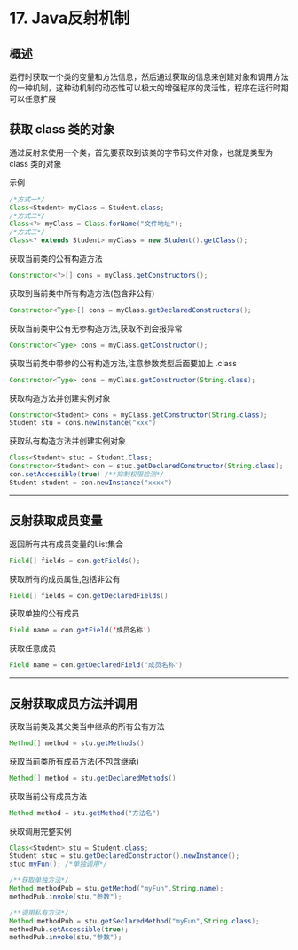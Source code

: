 # 17. Java反射机制

## 概述

运行时获取一个类的变量和方法信息，然后通过获取的信息来创建对象和调用方法的一种机制，这种动机制的动态性可以极大的增强程序的灵活性，程序在运行时期可以任意扩展

## 获取 class 类的对象

通过反射来使用一个类，首先要获取到该类的字节码文件对象，也就是类型为 class 类的对象

示例

```java
/*方式一*/
Class<Student> myClass = Student.class; 
/*方式二*/
Class<?> myClass = Class.forName("文件地址");
/*方式三*/
Class<? extends Student> myClass = new Student().getClass(); 
```

获取当前类的公有构造方法

```java
Constructor<?>[] cons = myClass.getConstructors();
```

获取到当前类中所有构造方法(包含非公有)

```java
Constructor<Type>[] cons = myClass.getDeclaredConstructors();
```

获取当前类中公有无参构造方法,获取不到会报异常

```java
Constructor<Type> cons = myClass.getConstructor();
```

获取当前类中带参的公有构造方法,注意参数类型后面要加上 .class

```java
Constructor<Type> cons = myClass.getConstructor(String.class);
```

获取构造方法并创建实例对象

```java
Constructor<Student> cons = myClass.getConstructor(String.class);
Student stu = cons.newInstance("xxx")
```

获取私有构造方法并创建实例对象

```java
Class<Student> stuc = Student.Class;
Constructor<Student> con = stuc.getDeclaredConstructor(String.class);
con.setAccessible(true) /**抑制权限检测*/
Student student = con.newInstance("xxxx")
```

---

## 反射获取成员变量

返回所有共有成员变量的List集合

```java
Field[] fields = con.getFields();
```

获取所有的成员属性,包括非公有

```java
Field[] fields = con.getDeclaredFields()
```

获取单独的公有成员

```java
Field name = con.getField('成员名称')
```

获取任意成员

```java
Field name = con.getDeclaredField("成员名称")
```

---

## 反射获取成员方法并调用

获取当前类及其父类当中继承的所有公有方法

```java
Method[] method = stu.getMethods()
```

获取当前类所有成员方法(不包含继承)

```java
Method[] method = stu.getDeclaredMethods()
```

获取当前公有成员方法

```java
Method method = stu.getMethod("方法名")
```

获取调用完整实例

```java
Class<Student> stu = Student.class;
Student stuc = stu.getDeclaredConstructor().newInstance();
stuc.myFun(); /*单独调用*/

/**获取单独方法*/
Method methodPub = stu.getMethod("myFun",String.name);
methodPub.invoke(stu,"参数");

/**调用私有方法*/
Method methodPub = stu.getSeclaredMethod("myFun",String.class);
methodPub.setAccessible(true);
methodPub.invoke(stu,"参数");
```



